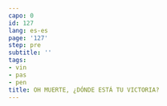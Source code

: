 ```yaml
---
capo: 0
id: 127
lang: es-es
page: '127'
step: pre
subtitle: ''
tags:
- vin
- pas
- pen
title: OH MUERTE, ¿DÓNDE ESTÁ TU VICTORIA?
---
```

